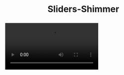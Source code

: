 <h1 align="center">

Sliders-Shimmer
</h1>


![preview-Sliders-Shimmer](https://github.com/Dezenix/android-frontend-java/blob/main/sliders-shimmer-%2311/slider/output.mp4)

